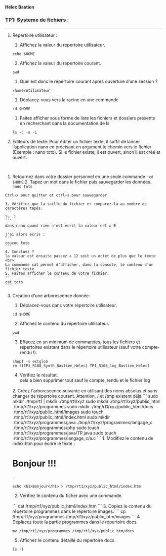 #### Helec Bastien              
### TP1: Systeme de fichiers : 
--- 

1. Repertoire utilisateur : 
    1. Affichez la valeur du repertoire utilisateur.
    ```
    echo $HOME
    ```
    2. Affichez la valeur du répertoire courant.
    ```
    pwd
    ```
    
    1. Quel est donc le répertoire courant après ouverture d’une session ?
    ``` 
    /home/utilisateur
    ``` 
    
    1. Déplacez-vous vers la racine en une commande
    ```
    cd $HOME
    ```

    1. Faites afficher sous forme de liste les fichiers et dossiers présents en recherchant dans la
    documentation de ls
    
    ``` 
    ls -C -a -1
    ``` 

2. Editeurs de texte:
    Pour éditer un fichier texte, il suffit de lancer l’application nano en précisant en argument le chemin
vers le fichier (Exemple : nano toto). Si le fichier existe, il est ouvert, sinon il est créé et ouvert. 
</br>

   1. Retournez dans votre dossier personnel en une seule commande :
    ```
    cd $HOME
    ``` 
    2. Tapez un mot dans le fichier puis sauvegarder les données.
    ``` 
    nano toto
    ```

    Ctrl+x pour quitter et ctrl+s pour sauvegarder

    3. Vérifiez que la taille du fichier et comparez-la au nombre de caractères tapés.
    ```
    ls -l 
    ``` 
    dans nano quand rien n'est ecrit la valeur est a 0 

    j'ai alors ecris :
    ``` 
    coucou toto
    ``` 
    4. Concluez ?
    la valeur est ensuite passez a 12 soit un octet de plus que le texte
    <br>
    La commande cat permet d’afficher, dans la console, le contenu d’un fichier texte
    5. Faites afficher le contenu de votre fichier.
    ```
    cat toto
    ```

3. Creation d'une arborescence donnée: 
    
    1. Déplacez-vous dans votre répertoire utilisateur.
    ```
    cd $HOME
    ```
    
    2. Affichez le contenu du répertoire utilisateur.
    ```
    pwd
    ```
    
    3. Effacez en un minimum de commandes, tous les fichiers et répertoires existant dans le
    répertoire utilisateur (sauf votre compte-rendu !).
    ```
    shopt -s extglob
    rm !(TP1_R108_Synth_Bastien_Helec| TP1_R108_log_Bastien_Helec)
    ``` 
    
    4. Vérifiez le résultat.</br>
    cela a bien supprimer tout sauf le compte_rendu et le fichier log 
    </br>
    2. Créez l'arborescence suivante en utilisant des noms absolus et sans changer de répertoire
    courant. Attention, / et /tmp existent déjà
    ``` 
    sudo mkdir ./tmp/rt1 | mkdir ./tmp/rt1/xyz 
    sudo mkdir ./tmp/rt1/xyz/public_html ./tmp/rt1/xyz/programmes
    sudo mkdir ./tmp/rt1/xyz/public_html/docs ./tmp/rt1/xyz/public_html/images
    sudo touch ./tmp/rt1/xyz/public_html/index.html 
    sudo mkdir ./tmp/rt1/xyz/programmes/java ./tmp/rt1/xyz/programmes/langage_c ./tmp/rt1/xyz/programmes/php
    sudo touch ./tmp/rt1/xyz/programmes/java/TP.java
    sudo touch ./tmp/rt1/xyz/programmes/langage_c/a.c
    ```
    1. Modifiez le contenu de index.htm pour écrire le texte : <h1>Bonjour !!!</h1>.
    
    ```
    echo <h1>Bonjour</h1> > /tmp/rt1/xyz/public_html/index.htm 
    ```
    2. Vérifiez le contenu du ficher avec une commande.
    </br>
    ```
    cat /tmp/rt1/xyz/public_html/index.htm 
    ``` 
    3. Copiez le contenu du répertoire programmes dans le répertoire images.
    ```
    cp /tmp/rt1/xyz/programmes /tmp/rt1/xyz/public_htm/images  
    ```
    4. Déplacez toute la partie programmes dans le répertoire docs.

    ```
    mv /tmp/rt1/xyz/programmes /tmp/rt1/xyz/public_htm/docs
    ```

    5.   Affichez le contenu détaillé du répertoire docs.
    ```
    ls -l
    ```